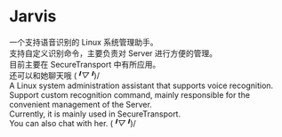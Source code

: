 # Jarvis
一个支持语音识别的 Linux 系统管理助手。  
支持自定义识别命令，主要负责对 Server 进行方便的管理。  
目前主要在 SecureTransport 中有所应用。  
还可以和她聊天哦 (*╹▽╹*)/  
A Linux system administration assistant that supports voice recognition.  
Support custom recognition command, mainly responsible for the convenient management of the Server.  
Currently, it is mainly used in SecureTransport.  
You can also chat with her. (*╹▽╹*)/
